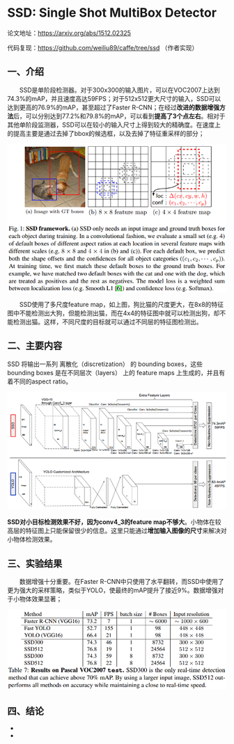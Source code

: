 # **SSD: Single Shot MultiBox Detector**

论文地址：<https://arxiv.org/abs/1512.02325>

代码复现：https://github.com/weiliu89/caffe/tree/ssd （作者实现）



## 一、介绍

&emsp;&emsp;SSD是单阶段检测器。对于300x300的输入图片，可以在VOC2007上达到74.3%的mAP，并且速度高达59FPS；对于512x512更大尺寸的输入，SSD可以达到更高的76.9%的mAP，甚至超过了Faster R-CNN；在经过**改进的数据增强方法**后，可以分别达到77.2%和79.8%的mAP，可以看到**提高了3个点左右**。相对于其他单阶段监测器，SSD可以在较小的输入尺寸上得到较大的精确度。在速度上的提高主要是通过去掉了bbox的候选框，以及去掉了特征重采样的部分；

![这里随便写文字](https://github.com/clw5180/CV_Paper/raw/master/res/SSD/1.png)

&emsp;&emsp;SSD使用了多尺度feature map，如上图，狗比猫的尺度更大，在8x8的特征图中不能检测出大狗，但能检测出猫，而在4x4的特征图中就可以检测出狗，却不能检测出猫。这样，不同尺度的目标就可以通过不同层的特征图检测出。



## 二、主要内容
SSD 将输出一系列 离散化（discretization） 的 bounding boxes，这些 bounding boxes 是在不同层次（layers） 上的 feature maps 上生成的，并且有着不同的aspect ratio。

![这里随便写文字](https://github.com/clw5180/CV_Paper/raw/master/res/SSD/2.png)

**SSD对小目标检测效果不好，因为conv4_3的feature map不够大**。小物体在较高层的特征图上只能保留很少的信息。这里只能通过**增加输入图像的尺寸**来解决对小物体检测效果。






## 三、实验结果

&emsp;&emsp;数据增强十分重要。在Faster R-CNN中只使用了水平翻转，而SSD中使用了更为强大的采样策略，类似于YOLO，使最终的mAP提升了接近9%。数据增强对于小物体效果显著；

![这里随便写文字](https://github.com/clw5180/CV_Paper/raw/master/res/SSD/5.png)

## 四、结论

* 
* 
